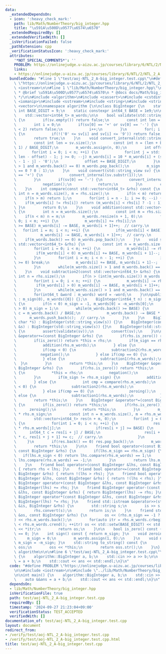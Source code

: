 ```yaml
---
data:
  _extendedDependsOn:
  - icon: ':heavy_check_mark:'
    path: lib/Math/NumberTheory/big_integer.hpp
    title: "\u591A\u500D\u9577\u6574\u6570"
  _extendedRequiredBy: []
  _extendedVerifiedWith: []
  _isVerificationFailed: false
  _pathExtension: cpp
  _verificationStatusIcon: ':heavy_check_mark:'
  attributes:
    '*NOT_SPECIAL_COMMENTS*': ''
    PROBLEM: https://onlinejudge.u-aizu.ac.jp/courses/library/6/NTL/2/NTL_2_A
    links:
    - https://onlinejudge.u-aizu.ac.jp/courses/library/6/NTL/2/NTL_2_A
  bundledCode: "#line 1 \"test/aoj-NTL_2_A-big_integer.test.cpp\"\n#define PROBLEM\
    \ \"https://onlinejudge.u-aizu.ac.jp/courses/library/6/NTL/2/NTL_2_A\"\n\n#include\
    \ <iostream>\n\n#line 1 \"lib/Math/NumberTheory/big_integer.hpp\"\n\n\n\n/**\n\
    \ * @brief \u591A\u500D\u9577\u6574\u6570\n * @docs docs/Math/big_integer.md\n\
    \ */\n\n#include <algorithm>\n#include <cassert>\n#include <cstdint>\n#include\
    \ <iomanip>\n#include <sstream>\n#include <string>\n#include <string_view>\n#include\
    \ <vector>\n\nnamespace algorithm {\n\nclass BigInteger {\n    static constexpr\
    \ int BASE_DIGIT = 9;\n    static constexpr int64_t BASE = 1e9;\n\n    int m_sign;\n\
    \    std::vector<int64_t> m_words;\n\n    bool validate(std::string_view sv) const\
    \ {\n        if(sv.empty()) return false;\n        const int len = sv.size();\n\
    \        int i = 0;\n        if(sv[0] == '+' or sv[0] == '-') {\n            if(len\
    \ < 2) return false;\n            i++;\n        }\n        for(; i < len; ++i)\
    \ {\n            if(!('0' <= sv[i] and sv[i] <= '9')) return false;\n        }\n\
    \        return true;\n    }\n    void convert_internal(std::string_view sv) {\n\
    \        const int len = sv.size();\n        const int n = (len + BASE_DIGIT -\
    \ 1) / BASE_DIGIT;\n        m_words.assign(n, 0);\n        int offset = 0;\n \
    \       for(int i = 0; i < n; ++i) {\n            for(int j = std::min(BASE_DIGIT,\
    \ len - offset) - 1; j >= 0; --j) m_words[i] = 10 * m_words[i] + (sv[len - offset\
    \ - 1 - j] - '0');\n            offset += BASE_DIGIT;\n        }\n        while(m_words.size()\
    \ > 1 and m_words.back() == 0) m_words.pop_back();\n        m_sign = (m_words.back()\
    \ == 0 ? 0 : 1);\n    }\n    void convert(std::string_view sv) {\n        if(sv[0]\
    \ == '+') {\n            convert_internal(sv.substr(1));\n            return;\n\
    \        }\n        if(sv[0] == '-') {\n            convert_internal(sv.substr(1));\n\
    \            negation();\n            return;\n        }\n        convert_internal(sv);\n\
    \    }\n    int compare(const std::vector<int64_t> &rhs) const {\n        const\
    \ int n = m_words.size(), m = rhs.size();\n        if(n < m) return -1;\n    \
    \    if(n > m) return 1;\n        for(int i = n - 1; i >= 0; --i) {\n        \
    \    if(m_words[i] != rhs[i]) return (m_words[i] < rhs[i] ? -1 : 1);\n       \
    \ }\n        return 0;\n    }\n    void addition(const std::vector<int64_t> &rhs)\
    \ {\n        int n = m_words.size();\n        const int m = rhs.size();\n    \
    \    if(n < m) n = m;\n        m_words.resize(n + 1, 0);\n        for(int i =\
    \ 0; i < m; ++i) {\n            m_words[i] += rhs[i];\n            if(m_words[i]\
    \ >= BASE) m_words[i] -= BASE, m_words[i + 1]++;  // carry.\n        }\n     \
    \   for(int i = m; i < n; ++i) {\n            if(m_words[i] < BASE) break;\n \
    \           m_words[i] -= BASE, m_words[i + 1]++;  // carry.\n        }\n    \
    \    if(m_words.back() == 0) m_words.pop_back();\n    }\n    void subtraction1(const\
    \ std::vector<int64_t> &rhs) {\n        const int n = m_words.size(), m = rhs.size();\n\
    \        for(int i = 0; i < m; ++i) {\n            m_words[i] -= rhs[i];\n   \
    \         if(m_words[i] < 0) m_words[i] += BASE, m_words[i + 1]--;  // carry.\n\
    \        }\n        for(int i = m; i < n - 1; ++i) {\n            if(m_words[i]\
    \ >= 0) break;\n            m_words[i] += BASE, m_words[i + 1]--;  // carry.\n\
    \        }\n        while(m_words.size() > 1 and m_words.back() == 0) m_words.pop_back();\n\
    \    }\n    void subtraction2(const std::vector<int64_t> &rhs) {\n        const\
    \ int n = rhs.size();\n        if(n > (int)m_words.size()) m_words.resize(n, 0);\n\
    \        for(int i = 0; i < n; ++i) {\n            m_words[i] -= rhs[i];\n   \
    \         if(m_words[i] > 0) m_words[i] -= BASE, m_words[i + 1]++;  // carry.\n\
    \        }\n        while(m_words.size() > 1 and m_words.back() == 0) m_words.pop_back();\n\
    \        for(int64_t &word : m_words) word = -word;\n    }\n\npublic:\n    BigInteger()\
    \ : m_sign(0), m_words({0}) {};\n    BigInteger(int64_t n) : m_sign(0), m_words({n})\
    \ {\n        if(n < 0) m_sign = -1, m_words[0] = -m_words[0];\n        else if(n\
    \ > 0) m_sign = 1;\n        while(m_words.back() >= BASE) {\n            int64_t\
    \ c = m_words.back() / BASE;\n            m_words.back() -= BASE * c;\n      \
    \      m_words.push_back(c);  // carry.\n        }\n    }\n    BigInteger(const\
    \ char *s) : BigInteger(std::string_view(s)) {}\n    BigInteger(const std::string\
    \ &s) : BigInteger(std::string_view(s)) {}\n    BigInteger(std::string_view sv)\
    \ {\n        assert(validate(sv));\n        convert(sv);\n    }\n\n    BigInteger\
    \ &operator+=(const BigInteger &rhs) {\n        if(rhs.is_zero()) return *this;\n\
    \        if(is_zero()) return *this = rhs;\n        if(m_sign == rhs.m_sign) {\n\
    \            addition(rhs.m_words);\n        } else {\n            int cmp = compare(rhs.m_words);\n\
    \            if(cmp < 0) {\n                subtraction2(rhs.m_words);\n     \
    \           negation();\n            } else if(cmp == 0) {\n                zeroing();\n\
    \            } else {\n                subtraction1(rhs.m_words);\n          \
    \  }\n        }\n        return *this;\n    }\n    BigInteger &operator-=(const\
    \ BigInteger &rhs) {\n        if(rhs.is_zero()) return *this;\n        if(is_zero())\
    \ {\n            *this = rhs;\n            negation();\n            return *this;\n\
    \        }\n        if(m_sign != rhs.m_sign) {\n            addition(rhs.m_words);\n\
    \        } else {\n            int cmp = compare(rhs.m_words);\n            if(cmp\
    \ < 0) {\n                subtraction2(rhs.m_words);\n                negation();\n\
    \            } else if(cmp == 0) {\n                zeroing();\n            }\
    \ else {\n                subtraction1(rhs.m_words);\n            }\n        }\n\
    \        return *this;\n    }\n    BigInteger &operator*=(const BigInteger &rhs)\
    \ {\n        if(is_zero()) return *this;\n        if(rhs.is_zero()) {\n      \
    \      zeroing();\n            return *this;\n        }\n        m_sign = m_sign\
    \ * rhs.m_sign;\n        const int n = m_words.size(), m = rhs.m_words.size();\n\
    \        std::vector<int64_t> res(n + m, 0);\n        for(int j = 0; j < m; ++j)\
    \ {\n            for(int i = 0; i < n; ++i) {\n                res[i + j] += m_words[i]\
    \ * rhs.m_words[j];\n                if(res[i + j] >= BASE) {\n              \
    \      int64_t c = res[i + j] / BASE;\n                    res[i + j] -= BASE\
    \ * c, res[i + j + 1] += c;  // carry.\n                }\n            }\n   \
    \     }\n        if(res.back() == 0) res.pop_back();\n        m_words = res;\n\
    \        return *this;\n    }\n\n    friend bool operator<(const BigInteger &lhs,\
    \ const BigInteger &rhs) {\n        if(lhs.m_sign == rhs.m_sign) {\n         \
    \   if(lhs.m_sign < 0) return lhs.compare(rhs.m_words) == 1;\n            return\
    \ lhs.compare(rhs.m_words) == -1;\n        }\n        return lhs.m_sign < rhs.m_sign;\n\
    \    }\n    friend bool operator>(const BigInteger &lhs, const BigInteger &rhs)\
    \ { return rhs < lhs; }\n    friend bool operator<=(const BigInteger &lhs, const\
    \ BigInteger &rhs) { return !(lhs > rhs); }\n    friend bool operator>=(const\
    \ BigInteger &lhs, const BigInteger &rhs) { return !(lhs < rhs); }\n    friend\
    \ BigInteger operator+(const BigInteger &lhs, const BigInteger &rhs) { return\
    \ BigInteger(lhs) += rhs; }\n    friend BigInteger operator-(const BigInteger\
    \ &lhs, const BigInteger &rhs) { return BigInteger(lhs) -= rhs; }\n    friend\
    \ BigInteger operator*(const BigInteger &lhs, const BigInteger &rhs) { return\
    \ BigInteger(lhs) *= rhs; }\n    friend std::istream &operator>>(std::istream\
    \ &is, BigInteger &rhs) {\n        std::string s;\n        is >> s;\n        assert(rhs.validate(s));\n\
    \        rhs.convert(s);\n        return is;\n    }\n    friend std::ostream &operator<<(std::ostream\
    \ &os, const BigInteger &rhs) {\n        os << (rhs.m_sign == -1 ? \"-\" : \"\"\
    ) << rhs.m_words.back();\n        for(auto itr = rhs.m_words.crbegin() + 1; itr\
    \ < rhs.m_words.crend(); ++itr) os << std::setw(BASE_DIGIT) << std::setfill('0')\
    \ << *itr;\n        return os;\n    }\n\n    bool is_zero() const { return sign()\
    \ == 0; }\n    int sign() const { return m_sign; }\n    void zeroing() {\n   \
    \     m_sign = 0;\n        m_words.assign(1, 0);\n    }\n    void negation() {\
    \ m_sign = -m_sign; }\n    std::string to_string() const {\n        std::ostringstream\
    \ oss;\n        oss << *this;\n        return oss.str();\n    }\n};\n\n}  // namespace\
    \ algorithm\n\n\n#line 6 \"test/aoj-NTL_2_A-big_integer.test.cpp\"\n\nint main()\
    \ {\n    algorithm::BigInteger a, b;\n    std::cin >> a >> b;\n\n    auto &&ans\
    \ = a + b;\n    std::cout << ans << std::endl;\n}\n"
  code: "#define PROBLEM \"https://onlinejudge.u-aizu.ac.jp/courses/library/6/NTL/2/NTL_2_A\"\
    \n\n#include <iostream>\n\n#include \"../lib/Math/NumberTheory/big_integer.hpp\"\
    \n\nint main() {\n    algorithm::BigInteger a, b;\n    std::cin >> a >> b;\n\n\
    \    auto &&ans = a + b;\n    std::cout << ans << std::endl;\n}\n"
  dependsOn:
  - lib/Math/NumberTheory/big_integer.hpp
  isVerificationFile: true
  path: test/aoj-NTL_2_A-big_integer.test.cpp
  requiredBy: []
  timestamp: '2024-09-27 21:23:04+09:00'
  verificationStatus: TEST_ACCEPTED
  verifiedWith: []
documentation_of: test/aoj-NTL_2_A-big_integer.test.cpp
layout: document
redirect_from:
- /verify/test/aoj-NTL_2_A-big_integer.test.cpp
- /verify/test/aoj-NTL_2_A-big_integer.test.cpp.html
title: test/aoj-NTL_2_A-big_integer.test.cpp
---
```

